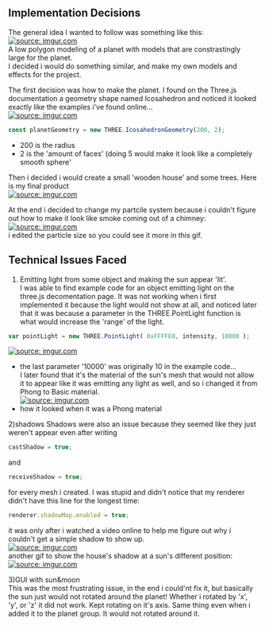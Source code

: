 ## Implementation Decisions
The general idea I wanted to follow was something like this:
<a href="https://imgur.com/xPmd039"><img src="https://i.imgur.com/xPmd039.png" title="source: imgur.com" /></a>  
A low polygon modeling of a planet with models that are constrastingly large for the planet.  
I decided i would do something similar, and make my own models and effects for the project.
  
The first decision was how to make the planet. I found on the Three.js documentation a geometry shape named Icosahedron and noticed it looked exactly like the examples i've found online...  
<a href="https://imgur.com/yS4Zvis"><img src="https://i.imgur.com/yS4Zvis.png" title="source: imgur.com" /></a>  
```javascript
const planetGeometry = new THREE.IcosahedronGeometry(200, 2);  
```
  - 200 is the radius  
  - 2 is the 'amount of faces' (doing 5 would make it look like a completely smooth sphere'  
  
Then i decided i would create a small 'wooden house' and some trees. Here is my final product  
<a href="https://imgur.com/pK9vW4K"><img src="https://i.imgur.com/pK9vW4K.png" title="source: imgur.com" /></a>  
 
 At the end i decided to change my partcile system because i couldn't figure out how to make it look like smoke coming out of a chimney:  
 <a href="https://imgur.com/BGRDoxR"><img src="https://i.imgur.com/BGRDoxR.gif" title="source: imgur.com" /></a>  
 i edited the particle size so you could see it more in this gif.
## Technical Issues Faced

1) Emitting light from some object and making the sun appear 'lit'.  
I was able to find example code for an object emitting light on the three.js decomentation page. It was not working when i first implemented it because the light would not show at all, and noticed later that it was because a parameter in the THREE.PointLight function is what would increase the 'range' of the light.  
```javascript 
var pointLight = new THREE.PointLight( 0xFFFFE0, intensity, 10000 );  
```  
 <a href="https://imgur.com/26JEpZQ"><img src="https://i.imgur.com/26JEpZQ.png" title="source: imgur.com" /></a>    
  - the last parameter '10000' was originally 10 in the example code...      
I later found that it's the material of the sun's mesh that would not allow it to appear like it was emitting any light as well, and so i changed it from Phong to Basic material.    
<a href="https://imgur.com/Nvpzudz"><img src="https://i.imgur.com/Nvpzudz.png" title="source: imgur.com" /></a>  
  - how it looked when it was a Phong material
  
2)shadows
Shadows were also an issue because they seemed like they just weren't appear even after writing  
```javascript
castShadow = true;
``` 
and
```javascript
receiveShadow = true;
```
for every mesh i created. I was stupid and didn't notice that my renderer didn't have this line for the longest time: 
```javascript
renderer.shadowMap.enabled = true;    
```
it was only after i watched a video online to help me figure out why i couldn't get a simple shadow to show up.    
<a href="https://imgur.com/Z5Uutkc"><img src="https://i.imgur.com/Z5Uutkc.gif" title="source: imgur.com" /></a>  
another gif to show the house's shadow at a sun's different position:  
<a href="https://imgur.com/SX0tFoR"><img src="https://i.imgur.com/SX0tFoR.gif" title="source: imgur.com" /></a>  

3)GUI with sun&moon  
This was the most frustrating issue, in the end i could'nt fix it, but basically the sun just would not rotated around the planet!
Whether i rotated by 'x', 'y', or 'z' it did not work. Kept rotating on it's axis. Same thing even when i added it to the planet group. It would not rotated around it. 
